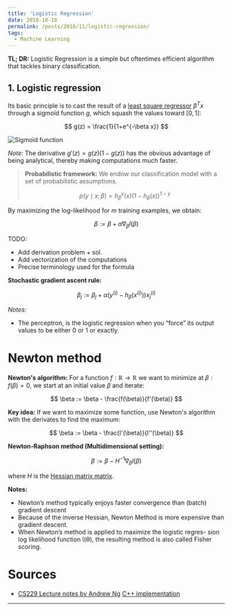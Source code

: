 ```yaml
---
title: 'Logistic Regression'
date: 2018-10-16
permalink: /posts/2018/11/logistic-regression/
tags:
  - Machine Learning
---
```


<b>TL; DR:</b> Logistic Regression is a simple but oftentimes efficient algorithm that tackles binary classification.

## 1. Logistic regression

Its basic principle is to cast the result of a [least square regressor](/posts/2018/11/ml-linear-regression/) $\beta^{T}x$ through a sigmoïd function $g$, which squash the values toward $[0, 1]$:

$$ g(z) = \frac{1}{1+e^{-\beta x}} $$

![Sigmoïd function](https://upload.wikimedia.org/wikipedia/commons/thumb/8/88/Logistic-curve.svg/1200px-Logistic-curve.svg.png)

<i>Note:</i> The derivative $g'(z) = g(z)(1-g(z))$ has the obvious advantage of being analytical, thereby making computations much faster.

> <b>Probabilistic framework:</b> We endow our classification model with a set of probabilistic assumptions.
>
> $$ p(y\mid x;\beta) = h_{\beta}^{y}(x)(1-h_{\beta}(x))^{1-y} $$

By maximizing the log-likelihood for $m$ training examples, we obtain:

$$\beta := \beta + \alpha\nabla_{\beta}l(\beta)$$

TODO:
- Add derivation problem + sol.
- Add vectorization of the computations
- Precise terminology used for the formula

<b>Stochastic gradient ascent rule:</b>

$$
\beta_{j} := \beta_{j} + \alpha(y^{(i)}-h_{\beta}(x^{(i)}))x_{j}^{(i)}
$$

<i>Notes:</i>
- The perceptron, is the logistic regression when you “force” its output values to be either $0$ or $1$ or exactly.

# Newton method

<b>Newton's algorithm:</b> For a function $f : \mathbb{R} \rightarrow \mathbb{R}$ we want to minimize at $\beta: f(\beta) = 0$, we start at an initial value $\beta$ and iterate:

$$ \beta := \beta - \frac{f(\beta)}{f'(\beta)} $$

<b>Key idea:</b> If we want to maximize some function, use Newton's algorithm with the derivates to find the maximum:

$$ \beta := \beta - \frac{l'(\beta)}{l''(\beta)} $$

<b>Newton-Raphson method (Multidimensional setting):</b>

$$
\beta := \beta - H^{-1}\nabla_{\beta}l(\beta)
$$

where $H$ is the [Hessian matrix matrix](https://en.wikipedia.org/wiki/Hessian_matrix).

<b>Notes:</b>
- Newton’s method typically enjoys faster convergence than (batch) gradient descent
- Because of the inverse Hessian, Newton Method is more expensive than gradient descent.
- When Newton’s method is applied to maximize the logistic regres- sion log likelihood function l(θ), the resulting method is also called Fisher scoring.


# Sources

- [CS229 Lecture notes by Andrew Ng](https://see.stanford.edu/materials/aimlcs229/cs229-notes1.pdf)
[C++ implementation](https://czep.net/stat/mlelr.pdf)

------
